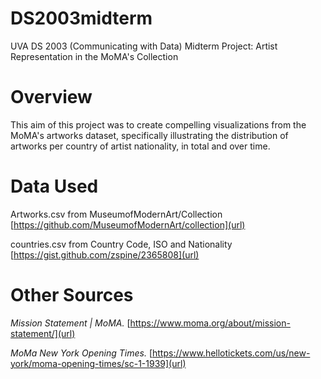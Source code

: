 # DS2003midterm
UVA DS 2003 (Communicating with Data) Midterm Project: Artist Representation in the MoMA's Collection

# Overview
This aim of this project was to create compelling visualizations from the MoMA's artworks dataset, specifically illustrating the distribution of artworks per country of artist nationality, in total and over time. 

# Data Used  
Artworks.csv from MuseumofModernArt/Collection [https://github.com/MuseumofModernArt/collection](url)

countries.csv from Country Code, ISO and Nationality [https://gist.github.com/zspine/2365808](url)

# Other Sources
*Mission Statement | MoMA.* [https://www.moma.org/about/mission-statement/](url) 

*MoMa New York Opening Times.* [https://www.hellotickets.com/us/new-york/moma-opening-times/sc-1-1939](url)
